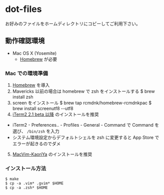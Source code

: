 # dot-files

お好みのファイルをホームディレクトリにコピーしてご利用下さい。

## 動作確認環境

- Mac OS X (Yosemite)
  - [Homebrew](http://brew.sh/) が必要

### Mac での環境準備

1. [Homebrew](http://brew.sh/) を導入
2. Mavericks 以前の場合は homebrew で zsh をインストールする
   $ brew install zsh
3. screen をインストール
   $ brew tap rcmdnk/homebrew-rcmdnkpac
   $ brew install screenutf8 --utf8
4. [iTerm2 2.1 beta 以降](http://iterm2.com/downloads.html) のインストールを推奨
  - iTerm2 - Preferences.. - Profiles - General - Command で Command を選び、 `/bin/zsh` を入力
  - システム環境設定からデフォルトシェルを zsh に変更すると App Store でエラーが起きるのでダメ
5. [MacVim-KaoriYa](https://github.com/splhack/macvim-kaoriya) のインストールを推奨

### インストール方法

    $ make
    $ cp -a .vim* .gvim* $HOME
    $ cp -a .zsh* $HOME

